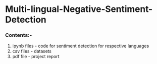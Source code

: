 # Multi-lingual-Negative-Sentiment-Detection
### Contents:-
1. ipynb files - code for sentiment detection for respective languages
2. csv files - datasets
3. pdf file - project report
